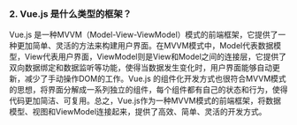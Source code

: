### 2. Vue.js 是什么类型的框架？
Vue.js 是一种MVVM（Model-View-ViewModel）模式的前端框架，它提供了一种更加简单、灵活的方法来构建用户界面。在MVVM模式中，Model代表数据模型，View代表用户界面，ViewModel则是View和Model之间的连接层，它提供了双向数据绑定和数据监听等功能，使得当数据发生变化时，用户界面能够自动更新，减少了手动操作DOM的工作。Vue.js 的组件化开发方式也很符合MVVM模式的思想，将界面分解成一系列独立的组件，每个组件都有自己的状态和行为，使得代码更加简洁、可复用。总之，Vue.js作为一种MVVM模式的前端框架，将数据模型、视图和ViewModel连接起来，提供了高效、简单、灵活的开发方式。
